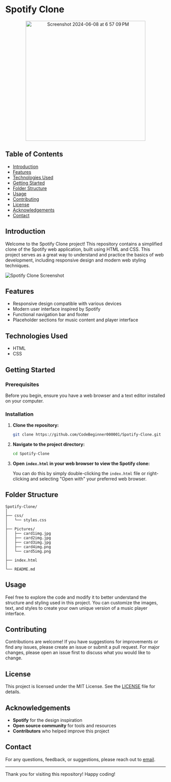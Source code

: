 # Spotify Clone
<p align="center">
<img width="376" alt="Screenshot 2024-06-08 at 6 57 09 PM" src="https://github.com/CodeBeginner000001/Spotify-Clone/assets/92913917/31e2e838-95c5-4f3d-905e-c3b6d6aee4e9">
</p>

## Table of Contents

- [Introduction](#introduction)
- [Features](#features)
- [Technologies Used](#technologies-used)
- [Getting Started](#getting-started)
- [Folder Structure](#folder-structure)
- [Usage](#usage)
- [Contributing](#contributing)
- [License](#license)
- [Acknowledgements](#acknowledgements)
- [Contact](#contact)

## Introduction

Welcome to the Spotify Clone project! This repository contains a simplified clone of the Spotify web application, built using HTML and CSS. This project serves as a great way to understand and practice the basics of web development, including responsive design and modern web styling techniques.

![Spotify Clone Screenshot](images/screenshot.png)

## Features

- Responsive design compatible with various devices
- Modern user interface inspired by Spotify
- Functional navigation bar and footer
- Placeholder sections for music content and player interface

## Technologies Used

- HTML
- CSS

## Getting Started

### Prerequisites

Before you begin, ensure you have a web browser and a text editor installed on your computer.

### Installation

1. **Clone the repository:**

   ```bash
   git clone https://github.com/CodeBeginner000001/Spotify-Clone.git
   ```

2. **Navigate to the project directory:**

   ```bash
   cd Spotify-Clone
   ```

3. **Open `index.html` in your web browser to view the Spotify clone:**

   You can do this by simply double-clicking the `index.html` file or right-clicking and selecting "Open with" your preferred web browser.

## Folder Structure

```
Spotify-Clone/
│
├── css/
│   └── styles.css
│
├── Pictures/
│   ├── card1img.jpg
│   ├── card2img.jpg
│   ├── card3img.jpg
│   ├── card4img.png
│   └── card5img.png
│
├── index.html
│
└── README.md
```

## Usage

Feel free to explore the code and modify it to better understand the structure and styling used in this project. You can customize the images, text, and styles to create your own unique version of a music player interface.

## Contributing

Contributions are welcome! If you have suggestions for improvements or find any issues, please create an issue or submit a pull request. For major changes, please open an issue first to discuss what you would like to change.

## License

This project is licensed under the MIT License. See the [LICENSE](LICENSE) file for details.

## Acknowledgements

- **Spotify** for the design inspiration
- **Open source community** for tools and resources
- **Contributors** who helped improve this project

## Contact

For any questions, feedback, or suggestions, please reach out to [email](mailto:ashu2100ag@gmail.com).

---

Thank you for visiting this repository! Happy coding!
